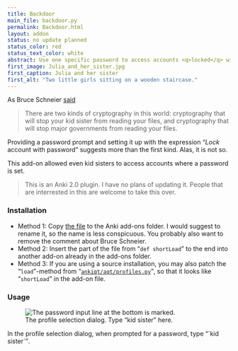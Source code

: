 ```yaml
---
title: Backdoor
main_file: backdoor.py
permalink: Backdoor.html
layout: addon
status: no update planned
status_color: red
status_text_color: white
abstract: Use one specific password to access accounts <q>locked</q> with a password.
first_image: Julia_and_her_sister.jpg
first_caption: Julia and her sister
first_alt: "Two little girls sitting on a wooden staircase."
---
```

As Bruce Schneier [said](http://en.wikiquote.org/wiki/Bruce_Schneier)

> There are two kinds of cryptography in this world: cryptography that
  will stop your kid sister from reading your files, and cryptography
  that will stop major governments from reading your files.

Providing a password prompt and setting it up with the expression
<q>*Lock* account with password</q> suggests more than the first
kind. Alas, it is not so.

This add-on allowed even kid sisters to access accounts where a password is set.

<blockquote class="nb">This is an Anki 2.0 plugin. I have no plans of
updating it. People that are interrested in this are welcome to take
this over.</blockquote>

### Installation
* Method 1: Copy
  [the file](https://github.com/ospalh/anki-addons/blob/master/backdoor.py)
  to the Anki add-ons folder. I would suggest to rename it, so the name
  is less conspicuous. You probably also want to remove the comment
  about Bruce Schneier.
* Method 2: Insert the  part of the file from <q>`def shortLoad`</q> to the
  end into another add-on already in the add-ons folder.
* Method 3: If you are using a source installation, you may also patch
  the <q>`load`</q>-method from
  <q>[`ankiqt/aqt/profiles.py`](https://github.com/dae/anki/blob/master/aqt/profiles.py)</q>,
  so that it looks like <q>`shortLoad`</q> in the add-on file.

### Usage

<figure>
<img src="images/kid_sister.png" alt="The password input line at the
bottom is marked.">
<figcaption>The profile selection dialog. Type <q>kid sister</q>
here.</figcaption>
</figure>
In the profile selection dialog, when prompted for a password, type
<q>`kid sister`</q>.
